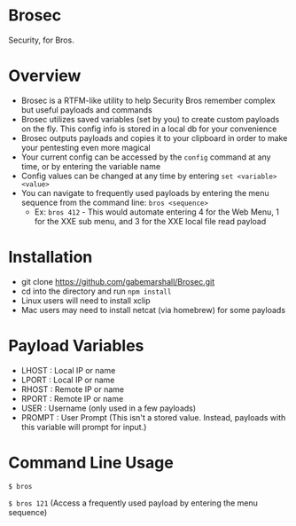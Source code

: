 Brosec
======
Security, for Bros.

Overview
=========

- Brosec is a RTFM-like utility to help Security Bros remember complex but useful payloads and commands
- Brosec utilizes saved variables (set by you) to create custom payloads on the fly. This config info is stored in a local db for your convenience
- Brosec outputs payloads and copies it to your clipboard in order to make your pentesting even more magical
- Your current config can be accessed by the `config` command at any time, or by entering the variable name
- Config values can be changed at any time by entering `set <variable> <value>`
- You can navigate to frequently used payloads by entering the menu sequence from the command line: `bros <sequence>`
  - Ex: `bros 412` - This would automate entering 4 for the Web Menu, 1 for the XXE sub menu, and 3 for the XXE local file read payload


Installation
============

- git clone https://github.com/gabemarshall/Brosec.git
- cd into the directory and run `npm install`
- Linux users will need to install xclip
- Mac users may need to install netcat (via homebrew) for some payloads



Payload Variables
=================

- LHOST : Local IP or name
- LPORT : Local IP or name
- RHOST : Remote IP or name
- RPORT : Remote IP or name
- USER : Username (only used in a few payloads)
- PROMPT : User Prompt (This isn't a stored value. Instead, payloads with this variable will prompt for input.)


Command Line Usage
==================

`$ bros`

`$ bros 121` (Access a frequently used payload by entering the menu sequence)